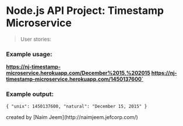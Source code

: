 <div class="container">

# Node.js API Project: Timestamp Microservice

> User stories:

### Example usage:

<b>https://nj-timestamp-microservice.herokuapp.com/December%2015,%202015 </b>
<b>https://nj-timestamp-microservice.herokuapp.com/1450137600`</b>

### Example output:

`{ "unix": 1450137600, "natural": "December 15, 2015" }`

<footer>

<div class="row" text-align="center">created by [Naim Jeem](http://naimjeem.jefcorp.com/)</div>

</footer>

</div>
